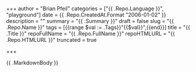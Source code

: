 +++
author = "Brian Pfeil"
categories = ["{{ .Repo.Language }}", "playground"]
date = {{ .Repo.CreatedAt.Format "2006-01-02" }}
description = ""
summary = "{{ .Summary }}"
draft = false
slug = "{{ .Repo.Name }}"
tags = [{{range $val := .Tags}}"{{$val}}",{{end}}]
title = "{{ .Title }}"
repoFullName = "{{ .Repo.FullName }}"
repoHTMLURL = "{{ .Repo.HTMLURL }}"
truncated = true

+++

{{ .MarkdownBody }}
